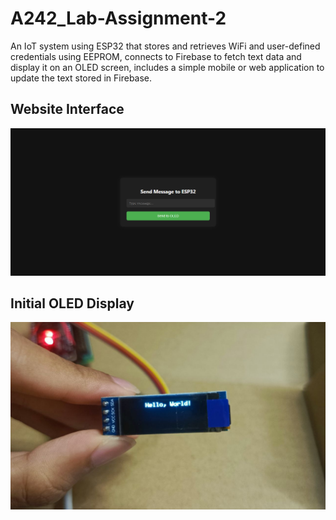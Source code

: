 # A242_Lab-Assignment-2
An IoT system using ESP32 that stores and retrieves WiFi and user-defined credentials using EEPROM, connects to Firebase to fetch text data and display it on an OLED screen, includes a simple mobile or web application to update the text stored in Firebase.

## Website Interface
![A website interface to update text in real-time database](/assets/images/interface.png)

## Initial OLED Display
![A website interface to update text in real-time database](/assets/images/initial.png)
